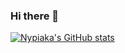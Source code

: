 ### Hi there 👋

<!--
**Nypiaka/Nypiaka** is a ✨ _special_ ✨ repository because its `README.md` (this file) appears on your GitHub profile.

Here are some ideas to get you started:

- 🔭 I’m currently working on ...
- 🌱 I’m currently learning ...
- 👯 I’m looking to collaborate on ...
- 🤔 I’m looking for help with ...
- 💬 Ask me about ...
- 📫 How to reach me: ...
- 😄 Pronouns: ...
- ⚡ Fun fact: ...
-->
[![Nypiaka's GitHub stats](https://github-readme-stats.vercel.app/api?username=Nypiaka)](https://github.com/Nypiaka/github-readme-stats)

